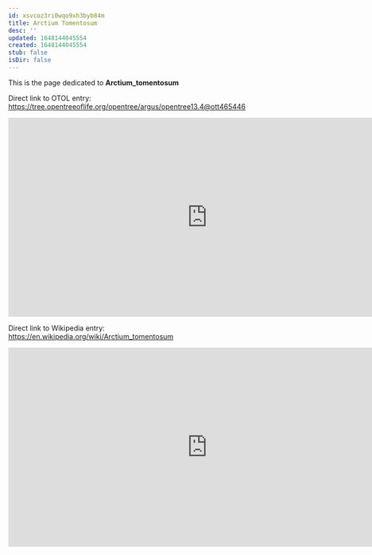 ```yaml
---
id: xsvcoz3ri0wqo9xh3byb84m
title: Arctium Tomentosum
desc: ''
updated: 1648144045554
created: 1648144045554
stub: false
isDir: false
---
```

This is the page dedicated to **Arctium_tomentosum**


Direct link to OTOL entry: https://tree.opentreeoflife.org/opentree/argus/opentree13.4@ott465446



<html>
    <body>
    <iframe src="https://tree.opentreeoflife.org/opentree/argus/opentree13.4@ott465446"
    width="800" height="400" frameborder="0" allowfullscreen> </iframe>
    </body>
</html>
    


Direct link to Wikipedia entry: https://en.wikipedia.org/wiki/Arctium_tomentosum



<html>
    <body>
    <iframe src="https://en.wikipedia.org/wiki/Arctium_tomentosum"
    width="800" height="400" frameborder="0" allowfullscreen> </iframe>
    </body>
</html>
    
